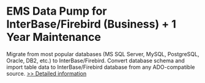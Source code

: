 # EMS Data Pump for InterBase/Firebird (Business) + 1 Year Maintenance
Migrate from most popular databases (MS SQL Server, MySQL, PostgreSQL, Oracle, DB2, etс.) to InterBase/Firebird. Convert database schema and import table data to InterBase/Firebird database from any ADO-compatible source.
[>> Detailed information](https://secure.shareit.com/shareit/product.html?productid=300068034&affiliateid=200057808)